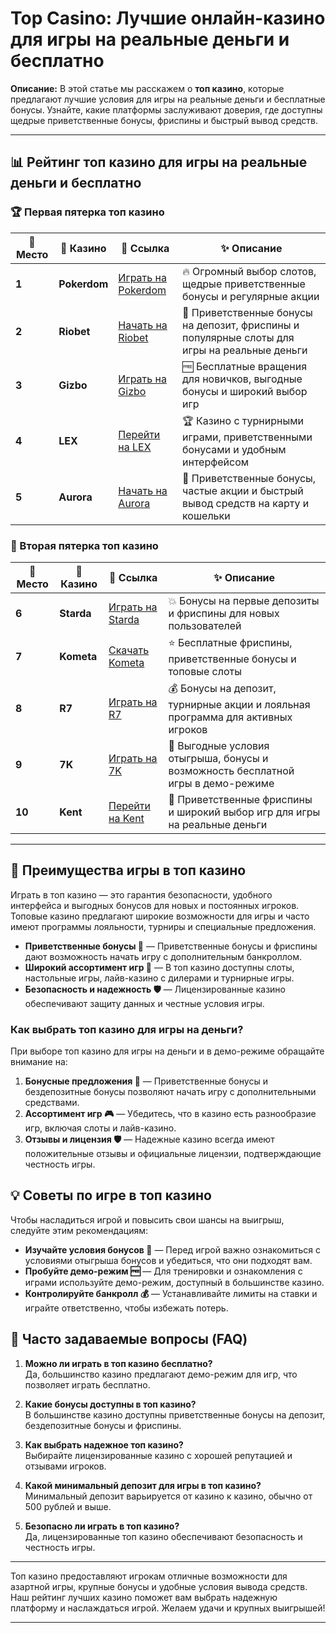 # Top Casino: Лучшие онлайн-казино для игры на реальные деньги и бесплатно

**Описание:** В этой статье мы расскажем о **топ казино**, которые предлагают лучшие условия для игры на реальные деньги и бесплатные бонусы. Узнайте, какие платформы заслуживают доверия, где доступны щедрые приветственные бонусы, фриспины и быстрый вывод средств.

---

## 📊 Рейтинг топ казино для игры на реальные деньги и бесплатно

### 🏆 Первая пятерка топ казино

| 🏅 **Место** | 🎰 **Казино**        | 🌟 **Ссылка**                                                                                     | ✨ **Описание**                                                                                         |
|--------------|----------------------|--------------------------------------------------------------------------------------------------|--------------------------------------------------------------------------------------------------------|
| **1**       | **Pokerdom**         | [Играть на Pokerdom](https://brandplay.link/4k77v2yx)                                            | 🔥 Огромный выбор слотов, щедрые приветственные бонусы и регулярные акции                               |
| **2**       | **Riobet**           | [Начать на Riobet](https://brandplay.link/7xBLTPyj)                                              | 💎 Приветственные бонусы на депозит, фриспины и популярные слоты для игры на реальные деньги            |
| **3**       | **Gizbo**            | [Играть на Gizbo](https://brandplay.link/bprXw4YV)                                               | 🆓 Бесплатные вращения для новичков, выгодные бонусы и широкий выбор игр                               |
| **4**       | **LEX**              | [Перейти на LEX](https://brandplay.link/zW4hdDFV)                                                | 🏆 Казино с турнирными играми, приветственными бонусами и удобным интерфейсом                           |
| **5**       | **Aurora**           | [Начать на Aurora](https://10trafic-stat2.com/click/668546556bcc6313411604bd/6766/13032/subaccount) | 🎁 Приветственные бонусы, частые акции и быстрый вывод средств на карту и кошельки                     |

### 🏅 Вторая пятерка топ казино

| 🏅 **Место** | 🎰 **Казино**        | 🌟 **Ссылка**                                                                                     | ✨ **Описание**                                                                                         |
|--------------|----------------------|--------------------------------------------------------------------------------------------------|--------------------------------------------------------------------------------------------------------|
| **6**       | **Starda**           | [Играть на Starda](https://brandplay.link/fB7xwRFL)                                              | 💥 Бонусы на первые депозиты и фриспины для новых пользователей                                        |
| **7**       | **Kometa**           | [Скачать Kometa](https://brandplay.link/8ZymQJV8)                                                | ⭐ Бесплатные фриспины, приветственные бонусы и топовые слоты                                          |
| **8**       | **R7**               | [Играть на R7](https://brandplay.link/bMd3Yjsw)                                                  | 💰 Бонусы на депозит, турнирные акции и лояльная программа для активных игроков                        |
| **9**       | **7K**               | [Играть на 7K](https://brandplay.link/BvQyFShp)                                                  | 🎲 Выгодные условия отыгрыша, бонусы и возможность бесплатной игры в демо-режиме                        |
| **10**      | **Kent**             | [Перейти на Kent](https://brandplay.link/Fv2WP3js)                                               | 🔄 Приветственные фриспины и широкий выбор игр для игры на реальные деньги                             |

---

## 🎰 Преимущества игры в топ казино

Играть в топ казино — это гарантия безопасности, удобного интерфейса и выгодных бонусов для новых и постоянных игроков. Топовые казино предлагают широкие возможности для игры и часто имеют программы лояльности, турниры и специальные предложения.

- **Приветственные бонусы 🎁** — Приветственные бонусы и фриспины дают возможность начать игру с дополнительным банкроллом.
- **Широкий ассортимент игр 🎲** — В топ казино доступны слоты, настольные игры, лайв-казино с дилерами и турнирные игры.
- **Безопасность и надежность 🛡️** — Лицензированные казино обеспечивают защиту данных и честные условия игры.

### Как выбрать топ казино для игры на деньги?

При выборе топ казино для игры на деньги и в демо-режиме обращайте внимание на:

1. **Бонусные предложения 💸** — Приветственные бонусы и бездепозитные бонусы позволяют начать игру с дополнительными средствами.
2. **Ассортимент игр 🎮** — Убедитесь, что в казино есть разнообразие игр, включая слоты и лайв-казино.
3. **Отзывы и лицензия 🛡️** — Надежные казино всегда имеют положительные отзывы и официальные лицензии, подтверждающие честность игры.

## 💡 Советы по игре в топ казино

Чтобы насладиться игрой и повысить свои шансы на выигрыш, следуйте этим рекомендациям:

- **Изучайте условия бонусов 🎉** — Перед игрой важно ознакомиться с условиями отыгрыша бонусов и убедиться, что они подходят вам.
- **Пробуйте демо-режим 🆓** — Для тренировки и ознакомления с играми используйте демо-режим, доступный в большинстве казино.
- **Контролируйте банкролл 💰** — Устанавливайте лимиты на ставки и играйте ответственно, чтобы избежать потерь.

## 📜 Часто задаваемые вопросы (FAQ)

1. **Можно ли играть в топ казино бесплатно?**  
   Да, большинство казино предлагают демо-режим для игр, что позволяет играть бесплатно.

2. **Какие бонусы доступны в топ казино?**  
   В большинстве казино доступны приветственные бонусы на депозит, бездепозитные бонусы и фриспины.

3. **Как выбрать надежное топ казино?**  
   Выбирайте лицензированные казино с хорошей репутацией и отзывами игроков.

4. **Какой минимальный депозит для игры в топ казино?**  
   Минимальный депозит варьируется от казино к казино, обычно от 500 рублей и выше.

5. **Безопасно ли играть в топ казино?**  
   Да, лицензированные топ казино обеспечивают безопасность и честность игры.

---

Топ казино предоставляют игрокам отличные возможности для азартной игры, крупные бонусы и удобные условия вывода средств. Наш рейтинг лучших казино поможет вам выбрать надежную платформу и наслаждаться игрой. Желаем удачи и крупных выигрышей!

---
